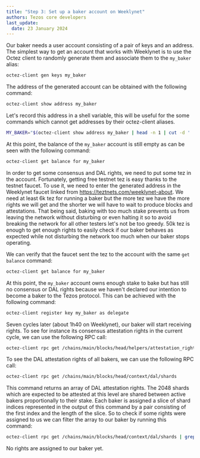 ```yaml
---
title: "Step 3: Set up a baker account on Weeklynet"
authors: Tezos core developers
last_update:
  date: 23 January 2024
---
```


Our baker needs a user account consisting of a pair of keys and an address.
The simplest way to get an account that works with Weeklynet is to use the Octez client to randomly generate them and associate them to the `my_baker` alias:

```bash
octez-client gen keys my_baker
```

The address of the generated account can be obtained with the following command:

```bash
octez-client show address my_baker
```

Let's record this address in a shell variable, this will be useful for the some commands which cannot get addresses by their octez-client aliases.

```bash
MY_BAKER="$(octez-client show address my_baker | head -n 1 | cut -d ' ' -f 2)"
```

At this point, the balance of the `my_baker` account is still empty as can be seen with the following command:

```bash
octez-client get balance for my_baker
```

In order to get some consensus and DAL rights, we need to put some tez in the account. Fortunately, getting free testnet tez is easy thanks to the testnet faucet. To use it, we need to enter the generated address in the Weeklynet faucet linked from https://teztnets.com/weeklynet-about. We need at least 6k tez for running a baker but the more tez we have the more rights we will get and the shorter we will have to wait to produce blocks and attestations. That being said, baking with too much stake prevents us from leaving the network without disturbing or even halting it so to avoid breaking the network for all other testers let's not be too greedy. 50k tez is enough to get enough rights to easily check if our baker behaves as expected while not disturbing the network too much when our baker stops operating.

We can verify that the faucet sent the tez to the account with the  same `get balance` command:

```bash
octez-client get balance for my_baker
```

At this point, the `my_baker` account owns enough stake to bake but has still no consensus or DAL rights because we haven't declared our intention to become a baker to the Tezos protocol. This can be achieved with the following command:

```bash
octez-client register key my_baker as delegate
```

Seven cycles later (about 1h40 on Weeklynet), our baker will start receiving rights. To see for instance its consensus attestation rights in the current cycle, we can use the following RPC call:

```bash
octez-client rpc get /chains/main/blocks/head/helpers/attestation_rights\?delegate="$MY_BAKER"
```

To see the DAL attestation rights of all bakers, we can use the following RPC call:

```bash
octez-client rpc get /chains/main/blocks/head/context/dal/shards
```

This command returns an array of DAL attestation rights. The 2048 shards which are expected to be attested at this level are shared between active bakers proportionally to their stake. Each baker is assigned a slice of shard indices represented in the output of this command by a pair consisting of the first index and the length of the slice. So to check if some rights were assigned to us we can filter the array to our baker by running this command:

```bash
octez-client rpc get /chains/main/blocks/head/context/dal/shards | grep "$MY_BAKER"
```

No rights are assigned to our baker yet.
